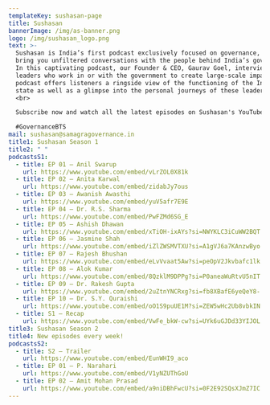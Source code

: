 ```yaml
---
templateKey: sushasan-page
title: Sushasan
bannerImage: /img/as-banner.png
logo: /img/sushasan_logo.png
text: >-
  Sushasan is India’s first podcast exclusively focused on governance, where we
  bring you unfiltered conversations with the people behind India’s governance.
  In this captivating podcast, our Founder & CEO, Gaurav Goel, interviews
  leaders who work in or with the government to create large-scale impact. The
  podcast offers listeners a ringside view of the functioning of the Indian
  state as well as a glimpse into the personal journeys of these leaders. <br>
  <br>

  Subscribe now and watch all the latest episodes on Sushasan's YouTube channel for governance behind-the-scenes! <br> <br>

  #GovernanceBTS
mail: sushasan@samagragovernance.in
title1: Sushasan Season 1
title2: " "
podcastsS1:
  - title: EP 01 – Anil Swarup
    url: https://www.youtube.com/embed/vLrZOL0X81k
  - title: EP 02 – Anita Karwal
    url: https://www.youtube.com/embed/zidabJy7ous
  - title: EP 03 – Awanish Awasthi
    url: https://www.youtube.com/embed/yuV5afr7E9E
  - title: EP 04 – Dr. R.S. Sharma
    url: https://www.youtube.com/embed/PwFZMd6SG_E
  - title: EP 05 – Ashish Dhawan
    url: https://www.youtube.com/embed/xTiOH-ixAYs?si=NWYKLC3iCuWW2BQT
  - title: EP 06 – Jasmine Shah
    url: https://www.youtube.com/embed/iZlZWSMVTXU?si=A1gVJ6a7KAnzwByo
  - title: EP 07 – Rajesh Bhushan
    url: https://www.youtube.com/embed/eLvVvaat5Aw?si=peOpV2Jkvbafc1lk
  - title: EP 08 – Alok Kumar
    url: https://www.youtube.com/embed/8QzklM9DPPg?si=P0aneaWuRtvU5nIT
  - title: EP 09 – Dr. Rakesh Gupta
    url: https://www.youtube.com/embed/2uZtnYNCRxg?si=fb8XBafE6yeQeY8-
  - title: EP 10 – Dr. S.Y. Quraishi
    url: https://www.youtube.com/embed/oO1S9puUE1M?si=ZEW5wHc2Ub8vbkIN
  - title: S1 – Recap
    url: https://www.youtube.com/embed/VwFe_bkW-cw?si=UYk6uGJDd33YIJOL
title3: Sushasan Season 2
title4: New episodes every week!
podcastsS2:
  - title: S2 – Trailer
    url: https://www.youtube.com/embed/EunWHI9_aco
  - title: EP 01 – P. Narahari
    url: https://www.youtube.com/embed/V1yNZUThGoU
  - title: EP 02 – Amit Mohan Prasad
    url: https://www.youtube.com/embed/a9niDBhFwcU?si=0F2E92SQsXJmZ7IC
---
```

